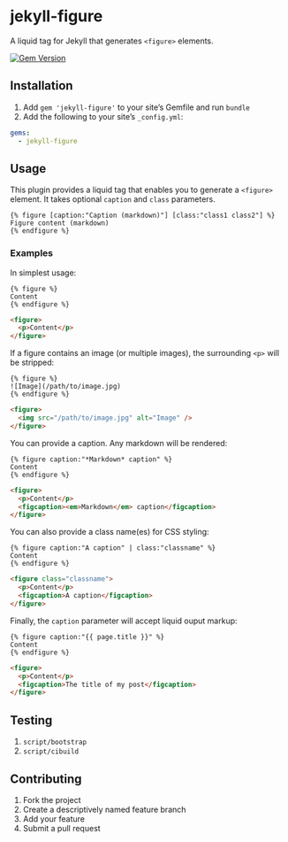 # jekyll-figure

A liquid tag for Jekyll that generates `<figure>` elements.

[![Gem Version](https://img.shields.io/gem/v/jekyll-figure.svg)](https://rubygems.org/gems/jekyll-figure)

## Installation

1. Add `gem 'jekyll-figure'` to your site’s Gemfile and run `bundle`
2. Add the following to your site’s `_config.yml`:

```yml
gems:
  - jekyll-figure
```

## Usage

This plugin provides a liquid tag that enables you to generate a `<figure>` element. It takes optional `caption` and `class` parameters.

```
{% figure [caption:"Caption (markdown)"] [class:"class1 class2"] %}
Figure content (markdown)
{% endfigure %}
```

### Examples

In simplest usage:

```
{% figure %}
Content
{% endfigure %}
```

```html
<figure>
  <p>Content</p>
</figure>
```

If a figure contains an image (or multiple images), the surrounding `<p>` will be stripped:

```
{% figure %}
![Image](/path/to/image.jpg)
{% endfigure %}
```

```html
<figure>
  <img src="/path/to/image.jpg" alt="Image" />
</figure>
```

You can provide a caption. Any markdown will be rendered:

```
{% figure caption:"*Markdown* caption" %}
Content
{% endfigure %}
```

```html
<figure>
  <p>Content</p>
  <figcaption><em>Markdown</em> caption</figcaption>
</figure>
```

You can also provide a class name(es) for CSS styling:

```
{% figure caption:"A caption" | class:"classname" %}
Content
{% endfigure %}
```

```html
<figure class="classname">
  <p>Content</p>
  <figcaption>A caption</figcaption>
</figure>
```

Finally, the `caption` parameter will accept liquid ouput markup:

```
{% figure caption:"{{ page.title }}" %}
Content
{% endfigure %}
```

```html
<figure>
  <p>Content</p>
  <figcaption>The title of my post</figcaption>
</figure>
```

## Testing

1. `script/bootstrap`
2. `script/cibuild`

## Contributing

1. Fork the project
2. Create a descriptively named feature branch
3. Add your feature
4. Submit a pull request
